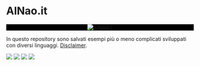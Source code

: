 # AlNao.it
<p align="center" style="background-color:black;">
  <a href="https://www.alnao.it/">
    <img alt="AlNaoIT" src="https://www.alnao.it/wordpress/wp-content/uploads/2022/10/alnaoItLogo_V20221016-300x78.png" />
  </a>
</p>
In questo repository sono salvati esempi più o meno complicati sviluppati con diversi linguaggi.
<a href="https://www.alnao.it/wordpress/2022/04/alnao-it-disclaimer/">Disclaimer</a>.

<p dir="auto">
<a href="https://github.com/alnao"><img src="https://img.shields.io/badge/-Github-000?style=flat&amp;logo=Github&amp;logoColor=white" style="max-width: 100%;"></a>
<a href="https://www.linkedin.com/in/alberto-nao-31818a83/" rel="nofollow"><img src="https://img.shields.io/badge/-LinkedIn-blue?style=flat&amp;logo=Linkedin&amp;logoColor=white" style="max-width: 100%;"></a>
<a href="mailto:alnao84@gmail.com"><img src="https://img.shields.io/badge/-EMail-c14438?style=flat&amp;logo=Mail&amp;logoColor=white" style="max-width: 100%;"></a>
<a href="https://twitter.com/Al_Nao"><img src="https://img.shields.io/twitter/follow/al_nao?style=social" style="max-width: 100%;"></a>
</p>
